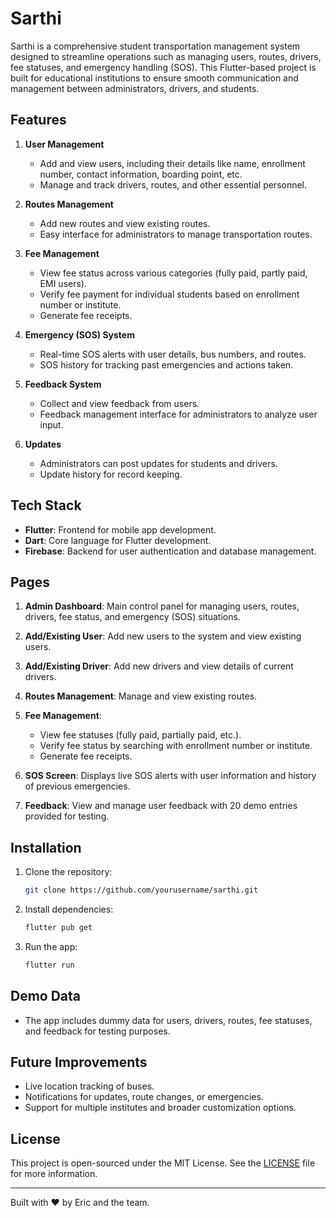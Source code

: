 <!--- 
# sarthi

A new Flutter project.

## Getting Started

This project is a starting point for a Flutter application.

A few resources to get you started if this is your first Flutter project:

- [Lab: Write your first Flutter app](https://docs.flutter.dev/get-started/codelab)
- [Cookbook: Useful Flutter samples](https://docs.flutter.dev/cookbook)

For help getting started with Flutter development, view the
[online documentation](https://docs.flutter.dev/), which offers tutorials,
samples, guidance on mobile development, and a full API reference.
--->

# Sarthi

Sarthi is a comprehensive student transportation management system designed to streamline operations such as managing users, routes, drivers, fee statuses, and emergency handling (SOS). This Flutter-based project is built for educational institutions to ensure smooth communication and management between administrators, drivers, and students.

## Features

1. **User Management**
   - Add and view users, including their details like name, enrollment number, contact information, boarding point, etc.
   - Manage and track drivers, routes, and other essential personnel.

2. **Routes Management**
   - Add new routes and view existing routes.
   - Easy interface for administrators to manage transportation routes.

3. **Fee Management**
   - View fee status across various categories (fully paid, partly paid, EMI users).
   - Verify fee payment for individual students based on enrollment number or institute.
   - Generate fee receipts.

4. **Emergency (SOS) System**
   - Real-time SOS alerts with user details, bus numbers, and routes.
   - SOS history for tracking past emergencies and actions taken.

5. **Feedback System**
   - Collect and view feedback from users.
   - Feedback management interface for administrators to analyze user input.

6. **Updates**
   - Administrators can post updates for students and drivers.
   - Update history for record keeping.

## Tech Stack

- **Flutter**: Frontend for mobile app development.
- **Dart**: Core language for Flutter development.
- **Firebase**: Backend for user authentication and database management.

## Pages

1. **Admin Dashboard**: Main control panel for managing users, routes, drivers, fee status, and emergency (SOS) situations.
   
2. **Add/Existing User**: Add new users to the system and view existing users.

3. **Add/Existing Driver**: Add new drivers and view details of current drivers.

4. **Routes Management**: Manage and view existing routes.

5. **Fee Management**:
   - View fee statuses (fully paid, partially paid, etc.).
   - Verify fee status by searching with enrollment number or institute.
   - Generate fee receipts.

6. **SOS Screen**: Displays live SOS alerts with user information and history of previous emergencies.

7. **Feedback**: View and manage user feedback with 20 demo entries provided for testing.

## Installation

1. Clone the repository:
   ```bash
   git clone https://github.com/yourusername/sarthi.git
   ```
2. Install dependencies:
   ```bash
   flutter pub get
   ```
3. Run the app:
   ```bash
   flutter run
   ```

## Demo Data

- The app includes dummy data for users, drivers, routes, fee statuses, and feedback for testing purposes.

## Future Improvements

- Live location tracking of buses.
- Notifications for updates, route changes, or emergencies.
- Support for multiple institutes and broader customization options.

## License

This project is open-sourced under the MIT License. See the [LICENSE](LICENSE) file for more information.

---

Built with ❤️ by Eric and the team.
